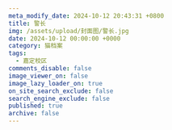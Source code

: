 ```yaml
---
meta_modify_date: 2024-10-12 20:43:31 +0800
title: 警长
img: /assets/upload/封面图/警长.jpg
date: 2024-10-12 00:00:00 +0000
category: 猫档案
tags:
  - 嘉定校区
comments_disable: false
image_viewer_on: false
image_lazy_loader_on: true
on_site_search_exclude: false
search_engine_exclude: false
published: true
archive: false
---
```

